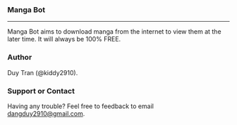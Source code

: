 ### Manga Bot
---
Manga Bot aims to download manga from the internet to view them at the later time. It will always be 100% FREE.

### Author
Duy Tran (@kiddy2910).

### Support or Contact
Having any trouble? Feel free to feedback to email dangduy2910@gmail.com.
